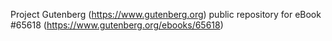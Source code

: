 Project Gutenberg (https://www.gutenberg.org) public repository for
eBook #65618 (https://www.gutenberg.org/ebooks/65618)
